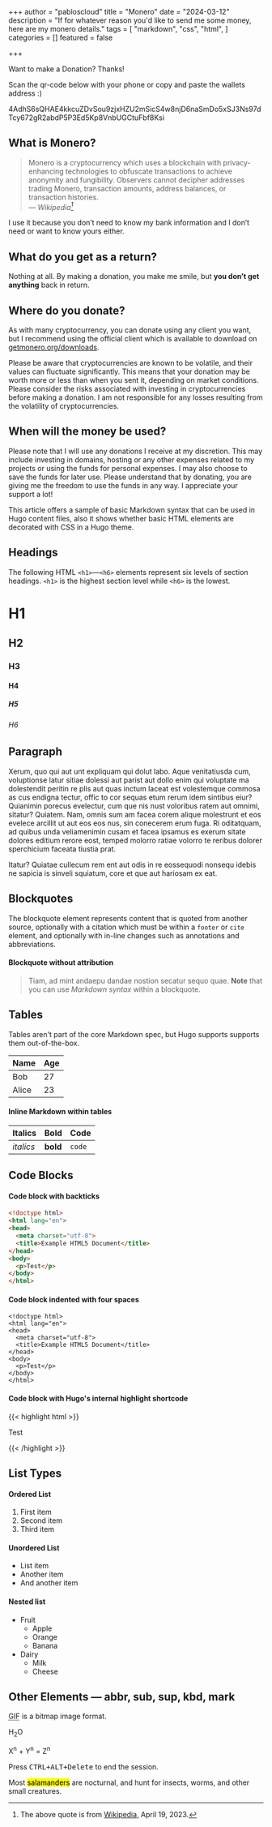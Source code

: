 +++
author = "pabloscloud"
title = "Monero"
date = "2024-03-12"
description = "If for whatever reason you'd like to send me some money, here are my monero details."
tags = [
    "markdown",
    "css",
    "html",
]
categories = []
featured = false

+++

Want to make a Donation? Thanks!

Scan the qr-code below with your phone or copy and paste the wallets address :)

4AdhS6sQHAE4kkcuZDvSou9zjxHZU2mSicS4w8njD6naSmDo5xSJ3Ns97dTcy672gR2abdP5P3Ed5Kp8VnbUGCtuFbf8Ksi

## What is Monero?

> Monero is a cryptocurrency which uses a blockchain with privacy-enhancing technologies to obfuscate transactions to achieve anonymity and fungibility. Observers cannot decipher addresses trading Monero, transaction amounts, address balances, or transaction histories.<br>
> — <cite>Wikipedia[^1]</cite>

[^1]: The above quote is from [Wikipedia](https://en.wikipedia.org/w/index.php?title=Monero&oldid=1149513222), April 19, 2023.

I use it because you don’t need to know my bank information and I don’t need or want to know yours either.

## What do you get as a return?

Nothing at all. By making a donation, you make me smile, but <b>you don’t get anything</b> back in return.

## Where do you donate?

As with many cryptocurrency, you can donate using any client you want, but I recommend using the official client which is available to download on [getmonero.org/downloads](https://getmonero.org/downloads).

Please be aware that cryptocurrencies are known to be volatile, and their values can fluctuate significantly. This means that your donation may be worth more or less than when you sent it, depending on market conditions. Please consider the risks associated with investing in cryptocurrencies before making a donation. I am not responsible for any losses resulting from the volatility of cryptocurrencies.

## When will the money be used?

Please note that I will use any donations I receive at my discretion. This may include investing in domains, hosting or any other expenses related to my projects or using the funds for personal expenses. I may also choose to save the funds for later use. Please understand that by donating, you are giving me the freedom to use the funds in any way. I appreciate your support a lot!



This article offers a sample of basic Markdown syntax that can be used in Hugo content files, also it shows whether basic HTML elements are decorated with CSS in a Hugo theme.
<!--more-->

## Headings

The following HTML `<h1>`—`<h6>` elements represent six levels of section headings. `<h1>` is the highest section level while `<h6>` is the lowest.

# H1
## H2
### H3
#### H4
##### H5
###### H6

## Paragraph

Xerum, quo qui aut unt expliquam qui dolut labo. Aque venitatiusda cum, voluptionse latur sitiae dolessi aut parist aut dollo enim qui voluptate ma dolestendit peritin re plis aut quas inctum laceat est volestemque commosa as cus endigna tectur, offic to cor sequas etum rerum idem sintibus eiur? Quianimin porecus evelectur, cum que nis nust voloribus ratem aut omnimi, sitatur? Quiatem. Nam, omnis sum am facea corem alique molestrunt et eos evelece arcillit ut aut eos eos nus, sin conecerem erum fuga. Ri oditatquam, ad quibus unda veliamenimin cusam et facea ipsamus es exerum sitate dolores editium rerore eost, temped molorro ratiae volorro te reribus dolorer sperchicium faceata tiustia prat.

Itatur? Quiatae cullecum rem ent aut odis in re eossequodi nonsequ idebis ne sapicia is sinveli squiatum, core et que aut hariosam ex eat.

## Blockquotes

The blockquote element represents content that is quoted from another source, optionally with a citation which must be within a `footer` or `cite` element, and optionally with in-line changes such as annotations and abbreviations.

#### Blockquote without attribution

> Tiam, ad mint andaepu dandae nostion secatur sequo quae.
> **Note** that you can use *Markdown syntax* within a blockquote.

## Tables

Tables aren't part of the core Markdown spec, but Hugo supports supports them out-of-the-box.

   Name | Age
--------|------
    Bob | 27
  Alice | 23

#### Inline Markdown within tables

| Italics   | Bold     | Code   |
| --------  | -------- | ------ |
| *italics* | **bold** | `code` |

## Code Blocks

#### Code block with backticks

```html
<!doctype html>
<html lang="en">
<head>
  <meta charset="utf-8">
  <title>Example HTML5 Document</title>
</head>
<body>
  <p>Test</p>
</body>
</html>
```

#### Code block indented with four spaces

    <!doctype html>
    <html lang="en">
    <head>
      <meta charset="utf-8">
      <title>Example HTML5 Document</title>
    </head>
    <body>
      <p>Test</p>
    </body>
    </html>

#### Code block with Hugo's internal highlight shortcode
{{< highlight html >}}
<!doctype html>
<html lang="en">
<head>
  <meta charset="utf-8">
  <title>Example HTML5 Document</title>
</head>
<body>
  <p>Test</p>
</body>
</html>
{{< /highlight >}}

## List Types

#### Ordered List

1. First item
2. Second item
3. Third item

#### Unordered List

* List item
* Another item
* And another item

#### Nested list

* Fruit
    * Apple
    * Orange
    * Banana
* Dairy
    * Milk
    * Cheese

## Other Elements — abbr, sub, sup, kbd, mark

<abbr title="Graphics Interchange Format">GIF</abbr> is a bitmap image format.

H<sub>2</sub>O

X<sup>n</sup> + Y<sup>n</sup> = Z<sup>n</sup>

Press <kbd><kbd>CTRL</kbd>+<kbd>ALT</kbd>+<kbd>Delete</kbd></kbd> to end the session.

Most <mark>salamanders</mark> are nocturnal, and hunt for insects, worms, and other small creatures.
